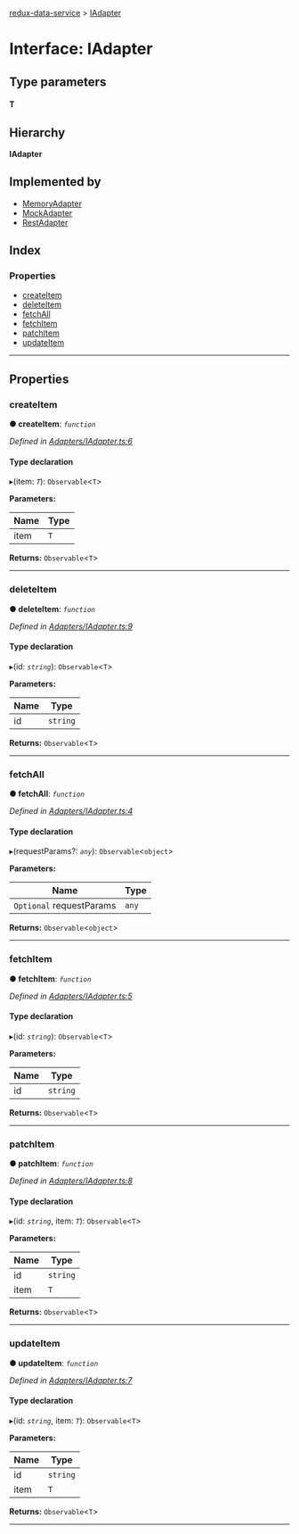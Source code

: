 [redux-data-service](../README.md) > [IAdapter](../interfaces/iadapter.md)

# Interface: IAdapter

## Type parameters
#### T 
## Hierarchy

**IAdapter**

## Implemented by

* [MemoryAdapter](../classes/memoryadapter.md)
* [MockAdapter](../classes/mockadapter.md)
* [RestAdapter](../classes/restadapter.md)

## Index

### Properties

* [createItem](iadapter.md#createitem)
* [deleteItem](iadapter.md#deleteitem)
* [fetchAll](iadapter.md#fetchall)
* [fetchItem](iadapter.md#fetchitem)
* [patchItem](iadapter.md#patchitem)
* [updateItem](iadapter.md#updateitem)

---

## Properties

<a id="createitem"></a>

###  createItem

**● createItem**: *`function`*

*Defined in [Adapters/IAdapter.ts:6](https://github.com/Rediker-Software/redux-data-service/blob/c6db69b/src/Adapters/IAdapter.ts#L6)*

#### Type declaration
▸(item: *`T`*): `Observable`<`T`>

**Parameters:**

| Name | Type |
| ------ | ------ |
| item | `T` |

**Returns:** `Observable`<`T`>

___
<a id="deleteitem"></a>

###  deleteItem

**● deleteItem**: *`function`*

*Defined in [Adapters/IAdapter.ts:9](https://github.com/Rediker-Software/redux-data-service/blob/c6db69b/src/Adapters/IAdapter.ts#L9)*

#### Type declaration
▸(id: *`string`*): `Observable`<`T`>

**Parameters:**

| Name | Type |
| ------ | ------ |
| id | `string` |

**Returns:** `Observable`<`T`>

___
<a id="fetchall"></a>

###  fetchAll

**● fetchAll**: *`function`*

*Defined in [Adapters/IAdapter.ts:4](https://github.com/Rediker-Software/redux-data-service/blob/c6db69b/src/Adapters/IAdapter.ts#L4)*

#### Type declaration
▸(requestParams?: *`any`*): `Observable`<`object`>

**Parameters:**

| Name | Type |
| ------ | ------ |
| `Optional` requestParams | `any` |

**Returns:** `Observable`<`object`>

___
<a id="fetchitem"></a>

###  fetchItem

**● fetchItem**: *`function`*

*Defined in [Adapters/IAdapter.ts:5](https://github.com/Rediker-Software/redux-data-service/blob/c6db69b/src/Adapters/IAdapter.ts#L5)*

#### Type declaration
▸(id: *`string`*): `Observable`<`T`>

**Parameters:**

| Name | Type |
| ------ | ------ |
| id | `string` |

**Returns:** `Observable`<`T`>

___
<a id="patchitem"></a>

###  patchItem

**● patchItem**: *`function`*

*Defined in [Adapters/IAdapter.ts:8](https://github.com/Rediker-Software/redux-data-service/blob/c6db69b/src/Adapters/IAdapter.ts#L8)*

#### Type declaration
▸(id: *`string`*, item: *`T`*): `Observable`<`T`>

**Parameters:**

| Name | Type |
| ------ | ------ |
| id | `string` |
| item | `T` |

**Returns:** `Observable`<`T`>

___
<a id="updateitem"></a>

###  updateItem

**● updateItem**: *`function`*

*Defined in [Adapters/IAdapter.ts:7](https://github.com/Rediker-Software/redux-data-service/blob/c6db69b/src/Adapters/IAdapter.ts#L7)*

#### Type declaration
▸(id: *`string`*, item: *`T`*): `Observable`<`T`>

**Parameters:**

| Name | Type |
| ------ | ------ |
| id | `string` |
| item | `T` |

**Returns:** `Observable`<`T`>

___

